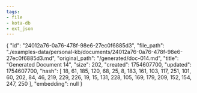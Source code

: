 ```yaml
---
tags:
- file
- kota-db
- ext_json
---
```

{
  "id": "24012a76-0a76-478f-98e6-27ec0f6885d3",
  "file_path": "./examples-data/personal-kb/documents/24012a76-0a76-478f-98e6-27ec0f6885d3.md",
  "original_path": "/generated/doc-014.md",
  "title": "Generated Document 14",
  "size": 202,
  "created": 1754607700,
  "updated": 1754607700,
  "hash": [
    18,
    61,
    185,
    120,
    68,
    25,
    8,
    183,
    161,
    103,
    117,
    251,
    101,
    60,
    202,
    84,
    46,
    219,
    229,
    226,
    19,
    15,
    131,
    228,
    105,
    169,
    179,
    209,
    152,
    154,
    247,
    250
  ],
  "embedding": null
}